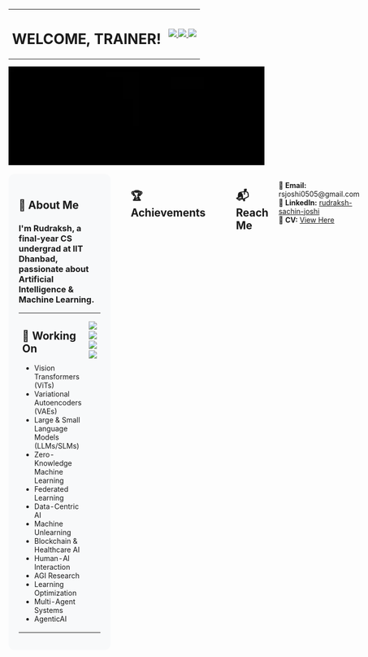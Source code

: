 <div align="center">
<table>
<tr>
  <!-- Left column: Welcome text -->
  <td valign="middle">
    <h1 style="font-size: 2em;">WELCOME, TRAINER!</h1>
  </td>

  <!-- Right column: GIFs -->
  <td valign="middle" align="center">
    <a href="https://pokemondb.net/pokedex/tepig">
      <img src="https://img.pokemondb.net/sprites/black-white-2/anim/normal/tepig.gif" width="90" />
    </a>
    <a href="https://pokemondb.net/pokedex/oshawott">
      <img src="https://img.pokemondb.net/sprites/black-white-2/anim/normal/oshawott.gif" width="90" />
    </a>
    <a href="https://pokemondb.net/pokedex/snivy">
      <img src="https://img.pokemondb.net/sprites/black-white-2/anim/normal/snivy.gif" width="90" />
    </a>
  </td>
</tr>
</table>
</div>

<p align="center">
  <img src="github-gif.webp" width="900" height="auto" alt="Press Start To Play" />
</p>

<!-- Content with right-aligned GIFs -->
<div style="display: flex; align-items: flex-start; justify-content: space-between; gap: 20px;">

  <!-- Left: Text Content -->
  <div style="flex: 1; background: #f8f9fa; border-radius: 12px; padding: 20px; text-align: left;">

  <h2>🧠 About Me</h2>
  <h3>
    I'm <b>Rudraksh</b>, a final-year CS undergrad at <b>IIT Dhanbad</b>, passionate about
    <b>Artificial Intelligence</b> & <b>Machine Learning</b>.
  </h3>

<table>
<tr>
  <!-- Left column: Working On list -->
  <td valign="top">
    <h2>🚀 Working On</h2>
    <ul>
      <li>Vision Transformers (ViTs)</li>
      <li>Variational Autoencoders (VAEs)</li>
      <li>Large & Small Language Models (LLMs/SLMs)</li>
      <li>Zero-Knowledge Machine Learning</li>
      <li>Federated Learning</li>
      <li>Data-Centric AI</li>
      <li>Machine Unlearning</li>
      <li>Blockchain & Healthcare AI</li>
      <li>Human-AI Interaction</li>
      <li>AGI Research</li>
      <li>Learning Optimization</li>
      <li>Multi-Agent Systems</li>
      <li>AgenticAI</li>
    </ul>
  </td>

  <!-- Right column: 2x2 grid images -->
  <td valign="top" align="center">
    <p>
      <img src="https://archives.bulbagarden.net/media/upload/a/a0/Spr_B2W2_Hilbert.png" width="160" />
      <img src="https://archives.bulbagarden.net/media/upload/7/78/Spr_B2W2_Hilda.png" width="160" />
      <br>
      <img src="https://archives.bulbagarden.net/media/upload/b/b5/Spr_B2W2_Rosa.png" width="160" />
      <img src="https://archives.bulbagarden.net/media/upload/c/cd/Spr_B2W2_Nate.png" width="160" />
    </p>
  </td>
</tr>
</table>

</div>

<hr>

<h2>🏆 Achievements</h2>

<table>
<tr>
  <!-- Left column: Achievements list -->
  <td valign="top">
    <ul>
      <li>Winner: DeepFunding Competition – Contribution Modeling for Ethereum Open Source Ecosystem</li>
      <li>Winner: Aleph – LATAM Hackathon in AI Track by Protocol Labs</li>
      <li>Winner: Chromion – Chainlink Hackathon for AI-backed Cross Chain AMM CCIP Protocol on Avalanche Track</li>
      <li>Winner: Warpspeed – Agentic AI Hackathon for Agentic Security Research Development on Base Ecosystem</li>
      <li>Winner: Wallet Risk Scoring on Base (By Base, Virtual and Hyperbolic)</li>
      <li>Winner – Stellar Track & Best Overall Project: Aleph Hackathon (By World, Mantle, zkSync, Stellar, and Polkadot)</li>
      <li>2nd Runner-Up: HackFest’24, IIT (ISM) Dhanbad</li>
      <li>2nd Runner-Up: Agglomeration 1.0, IIT (ISM) Dhanbad</li>
      <li>Secured Team AIR 26: eYRC 2023-24 (Software Implementation)</li>
    </ul>
  </td>

  <!-- Right column: GIFs stacked vertically -->
  <td valign="top" align="center">
    <a href="https://pokemondb.net/pokedex/milotic">
      <img src="https://img.pokemondb.net/sprites/black-white/anim/normal/milotic-f.gif" width="96" />
    </a>
    <br><br>
    <a href="https://pokemondb.net/pokedex/haxorus">
      <img src="https://img.pokemondb.net/sprites/black-white/anim/normal/haxorus.gif" width="96" />
    </a>
  </td>
</tr>
</table>

<hr>

<h2>📬 Reach Me</h2>
<p>
  📧 <b>Email:</b> rsjoshi0505@gmail.com <br>
  💼 <b>LinkedIn:</b> <a href="https://www.linkedin.com/in/rudraksh-sachin-joshi-75554b202/">rudraksh-sachin-joshi</a> <br>
  📄 <b>CV:</b> <a href="https://drive.google.com/file/d/1Fln0qHTpcBtLuMO51ebSi2GF9KS6Z6C8/view?usp=sharing">View Here</a>
</p>

---

<!-- Tech Stack (center aligned) -->
<div align="center">

  <h2>🚀 My Skills</h2>

  <h3>🖥️ Programming Languages</h3>
  <p>
    <img src="https://skillicons.dev/icons?i=py,c,cpp,js,ts,lua,rust,matlab,bash,powershell" />
  </p>

  <h3>🏗️ Frameworks & Libraries</h3>
  <p>
    <img src="https://skillicons.dev/icons?i=pytorch,tensorflow,sklearn,opencv,fastapi,django,flask,react,nextjs,redux,tailwind,threejs,bootstrap,d3" />
  </p>

  <h3>🗄️ Databases</h3>
  <p>
    <img src="https://skillicons.dev/icons?i=mysql,sqlite,mongodb,firebase" />
  </p>

  <h3>☁️ DevOps & Cloud</h3>
  <p>
    <img src="https://skillicons.dev/icons?i=docker,kubernetes,aws,cloudflare,nginx,vercel" />
  </p>

  <h3>🛠️ Tools & Platforms</h3>
  <p>
    <img src="https://skillicons.dev/icons?i=git,github,githubactions,gitlab,bitbucket,cmake,raspberrypi,anaconda,vscode,visualstudio,pycharm,postman,wasm,graphql,arduino" />
  </p>

</div>